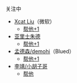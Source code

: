 关注中

+ [Xcat Liu](http://blog.xcatliu.com/archives/)（微软）  
    + [帮他+1](https://github.com/FrankFang/best-chinese-front-end-blogs/issues/1)
+ [亚里士朱德](http://yalishizhude.github.io/archives/)
    + [帮他+1](https://github.com/FrankFang/best-chinese-front-end-blogs/issues/5)
+ [孟德森/demohi](https://boke.io)（Blued）
    + [帮他+1](https://github.com/FrankFang/best-chinese-front-end-blogs/pull/6)
+ [李靖/小胡子哥](http://barretlee.com/entry/)
    + [帮他](https://github.com/FrankFang/best-chinese-front-end-blogs/issues/7)
